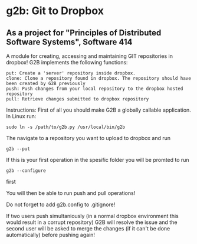# g2b: Git to Dropbox

## As a project for "Principles of Distributed Software Systems", Software 414

A module for creating, accessing and maintaining GIT repositories in dropbox!
G2B implements the following functions:
```
put: Create a 'server' repository inside dropbox. 
clone: Clone a repository found in dropbox. The repository should have been created by G2B previously
push: Push changes from your local repository to the dropbox hosted repository
pull: Retrieve changes submitted to dropbox repository
```

Instructions:
First of all you should make G2B a globally callable application. In Linux run:
```
sudo ln -s /path/to/g2b.py /usr/local/bin/g2b
```
The navigate to a repository you want to upload to dropbox and run 
```
g2b --put
```
If this is your first operation in the spesific folder you will be promted to run 
```
g2b --configure
```
first

You will then be able to run push and pull operations!

Do not forget to add g2b.config to .gitignore!


If two users push simultaniously (in a normal dropbox environment this would result in a corrupt repository) G2B will resolve the issue and the second user will be asked to merge the changes (if it can't be done automatically) before pushing again!

